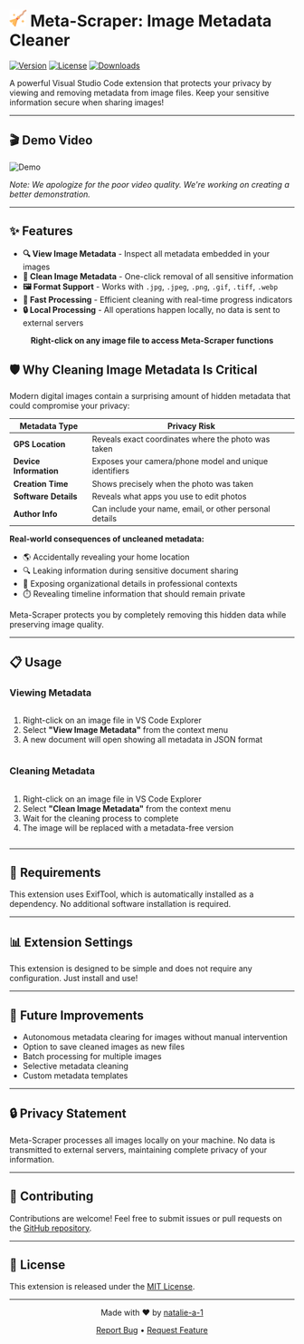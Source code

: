 # <img src="./images/icon.png" alt="Meta-Scraper Logo" width="30"/> Meta-Scraper: Image Metadata Cleaner

[![Version](https://img.shields.io/badge/version-0.0.1-blue.svg)](https://marketplace.visualstudio.com/items?itemName=natalie-a-1.metascraper)
[![License](https://img.shields.io/badge/license-MIT-green.svg)](LICENSE)
[![Downloads](https://img.shields.io/badge/downloads-0-orange.svg)](https://marketplace.visualstudio.com/items?itemName=natalie-a-1.metascraper)

A powerful Visual Studio Code extension that protects your privacy by viewing and removing metadata from image files. Keep your sensitive information secure when sharing images!

---

## 🎬 Demo Video

  ![Demo](images/output.gif)
  <p><i>Note: We apologize for the poor video quality. We're working on creating a better demonstration.</i></p>

---

## ✨ Features

- **🔍 View Image Metadata** - Inspect all metadata embedded in your images
- **🧹 Clean Image Metadata** - One-click removal of all sensitive information
- **🖼️ Format Support** - Works with `.jpg`, `.jpeg`, `.png`, `.gif`, `.tiff`, `.webp`
- **🚀 Fast Processing** - Efficient cleaning with real-time progress indicators
- **🔒 Local Processing** - All operations happen locally, no data is sent to external servers

<div align="center">
  <p><b>Right-click on any image file to access Meta-Scraper functions</b></p>
</div>

## 🛡️ Why Cleaning Image Metadata Is Critical

Modern digital images contain a surprising amount of hidden metadata that could compromise your privacy:

| Metadata Type | Privacy Risk |
|---------------|--------------|
| **GPS Location** | Reveals exact coordinates where the photo was taken |
| **Device Information** | Exposes your camera/phone model and unique identifiers |
| **Creation Time** | Shows precisely when the photo was taken |
| **Software Details** | Reveals what apps you use to edit photos |
| **Author Info** | Can include your name, email, or other personal details |

**Real-world consequences of uncleaned metadata:**
- 🌎 Accidentally revealing your home location
- 🔍 Leaking information during sensitive document sharing
- 🔐 Exposing organizational details in professional contexts
- ⏱️ Revealing timeline information that should remain private

Meta-Scraper protects you by completely removing this hidden data while preserving image quality.

---

## 📋 Usage

### Viewing Metadata

<div style="display: flex; align-items: center;">
  <div>
    <ol>
      <li>Right-click on an image file in VS Code Explorer</li>
      <li>Select <b>"View Image Metadata"</b> from the context menu</li>
      <li>A new document will open showing all metadata in JSON format</li>
    </ol>
  </div>
</div>

### Cleaning Metadata

<div style="display: flex; align-items: center;">
  <div>
    <ol>
      <li>Right-click on an image file in VS Code Explorer</li>
      <li>Select <b>"Clean Image Metadata"</b> from the context menu</li>
      <li>Wait for the cleaning process to complete</li>
      <li>The image will be replaced with a metadata-free version</li>
    </ol>
  </div>
</div>

---

## 🔧 Requirements

This extension uses ExifTool, which is automatically installed as a dependency. No additional software installation is required.

---

## 📊 Extension Settings

This extension is designed to be simple and does not require any configuration. Just install and use!

---

## 🔄 Future Improvements

- Autonomous metadata clearing for images without manual intervention
- Option to save cleaned images as new files
- Batch processing for multiple images
- Selective metadata cleaning
- Custom metadata templates

---

## 🔒 Privacy Statement

Meta-Scraper processes all images locally on your machine. No data is transmitted to external servers, maintaining complete privacy of your information.

---

## 🤝 Contributing

Contributions are welcome! Feel free to submit issues or pull requests on the [GitHub repository](https://github.com/natalie-a-1/Meta-Scraper).

---

## 📜 License

This extension is released under the [MIT License](LICENSE).

---

<div align="center">
  <p>Made with ❤️ by <a href="https://github.com/natalie-a-1">natalie-a-1</a></p>
  <p>
    <a href="https://github.com/natalie-a-1/Meta-Scraper/issues">Report Bug</a> •
    <a href="https://github.com/natalie-a-1/Meta-Scraper/issues">Request Feature</a>
  </p>
</div>
